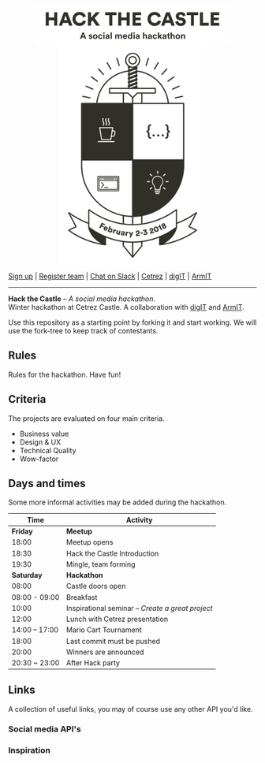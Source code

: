 
<p align="center">
  <a href="http://hack.cetrez.com/"><img src="./images/logo.svg" alt="Hack the Castle" align="center" width="400"></a>
  <br />
  <a href="http://hack.cetrez.com/"><img src="./images/crest.svg" alt="February 2-3, 2018" align="center" width="300"></a>
</p>

[Sign up](http:/hack.cetrez.com) | [Register team](http:/hack.cetrez.com/teams) | [Chat on Slack](https://join.slack.com/t/cetrezhack2018/shared_invite/enQtMzA3MjEwMjE2NTUxLWY4NTc5N2NhMzk5M2Y5NGRiOTJlMWI3OTQ0OWI4YzI4Zjg0ZWUzZGU1NTQ2NzkxODVkNmRiNjVhODgxMmI2MGQ) | [Cetrez](http://cetrez.com/) | [digIT](http://github.com/cthit) | [ArmIT](https://chalmers.it/business/)
___
**Hack the Castle** – *A social media hackathon*.  
Winter hackathon at Cetrez Castle. A collaboration with [digIT](http://github.com/cthit) and [ArmIT](https://chalmers.it/business/).

Use this repository as a starting point by forking it and start working. We will
use the fork-tree to keep track of contestants.

## Rules
Rules for the hackathon. Have fun!

## Criteria
The projects are evaluated on four main criteria.
- Business value
- Design & UX
- Technical Quality
- Wow-factor

## Days and times
Some more informal activities may be added during the hackathon. 

|Time  | Activity                       |
|---   | ---                            |
|**Friday**    |  **Meetup**            |
|18:00 | Meetup opens                   |
|18:30 | Hack the Castle Introduction   |
|19:30 | Mingle, team forming           |
|**Saturday**  |  **Hackathon**         |
|08:00 | Castle doors open              |
|08:00 - 09:00 | Breakfast              |
|10:00 | Inspirational seminar – *Create a great project* |
|12:00 | Lunch with Cetrez presentation |
|14:00 – 17:00 | Mario Cart Tournament  |
|18:00 | Last commit must be pushed     |
|20:00 | Winners are announced          |
|20:30 ~ 23:00 | After Hack party       |

## Links
A collection of useful links, you may of course use any other API you'd like.

### Social media API's


### Inspiration
